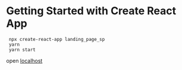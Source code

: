 # Getting Started with Create React App

```
 npx create-react-app landing_page_sp
 yarn
 yarn start
```

open [localhost](http://localhost:3000/)
